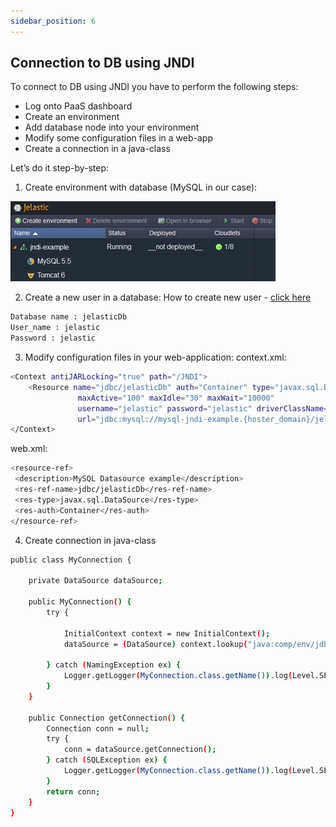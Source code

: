 ```yaml
---
sidebar_position: 6
---
```


## Connection to DB using JNDI

To connect to DB using JNDI you have to perform the following steps:

- Log onto PaaS dashboard
- Create an environment
- Add database node into your environment
- Modify some configuration files in a web-app
- Create a connection in a java-class

Let’s do it step-by-step:

1. Create environment with database (MySQL in our case):

<div style={{
    display:'flex',
    justifyContent: 'center',
    margin: '0 0 1rem 0'
}}>

![Locale Dropdown](./img/DatabaseConnectionviaJNDI/env.png)

</div>

2. Create a new user in a database:
   How to create new user - [click here](https://cloudmydc.com/)

```bash
Database name : jelasticDb
User_name : jelastic
Password : jelastic
```

3. Modify configuration files in your web-application:
   context.xml:

```bash
<Context antiJARLocking="true" path="/JNDI">
    <Resource name="jdbc/jelasticDb" auth="Container" type="javax.sql.DataSource"
               maxActive="100" maxIdle="30" maxWait="10000"
               username="jelastic" password="jelastic" driverClassName="com.mysql.jdbc.Driver"
               url="jdbc:mysql://mysql-jndi-example.{hoster_domain}/jelasticDb"/>
</Context>
```

web.xml:

```bash
<resource-ref>
 <description>MySQL Datasource example</description>
 <res-ref-name>jdbc/jelasticDb</res-ref-name>
 <res-type>javax.sql.DataSource</res-type>
 <res-auth>Container</res-auth>
</resource-ref>
```

4. Create connection in java-class

```bash
public class MyConnection {

    private DataSource dataSource;

    public MyConnection() {
        try {

            InitialContext context = new InitialContext();
            dataSource = (DataSource) context.lookup("java:comp/env/jdbc/jelasticDb");

        } catch (NamingException ex) {
            Logger.getLogger(MyConnection.class.getName()).log(Level.SEVERE, null, ex);
        }
    }

    public Connection getConnection() {
        Connection conn = null;
        try {
            conn = dataSource.getConnection();
        } catch (SQLException ex) {
            Logger.getLogger(MyConnection.class.getName()).log(Level.SEVERE, null, ex);
        }
        return conn;
    }
}
```
